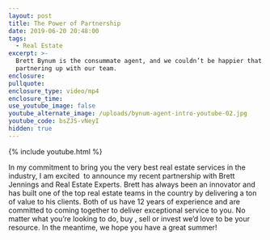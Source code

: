 ```yaml
---
layout: post
title: The Power of Partnership
date: 2019-06-20 20:48:00
tags:
  - Real Estate
excerpt: >-
  Brett Bynum is the consummate agent, and we couldn’t be happier that he’s
  partnering up with our team.
enclosure:
pullquote:
enclosure_type: video/mp4
enclosure_time:
use_youtube_image: false
youtube_alternate_image: /uploads/bynum-agent-intro-youtube-02.jpg
youtube_code: bsZJS-vNeyI
hidden: true
---
```


{% include youtube.html %}

In my commitment to bring you the very best real estate services in the industry, I am excited &nbsp;to announce my recent partnership with Brett Jennings and Real Estate Experts. Brett has always been an innovator and has built one of the top real estate teams in the country by delivering a ton of value to his clients. Both of us have 12 years of experience and are committed to coming together to deliver exceptional service to you. No matter what you’re looking to do, buy , sell or invest we’d love to be your resource. In the meantime, we hope you have a great summer\!